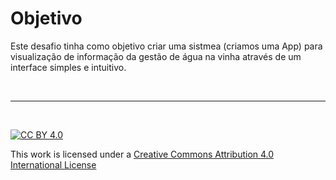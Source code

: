 # Objetivo

Este desafio tinha como objetivo criar uma sistmea (criamos uma App) para visualização de informação da gestão de água na vinha através de um interface simples e intuitivo.

&nbsp;

*** 

&nbsp;

[![CC BY 4.0](https://i.creativecommons.org/l/by/4.0/88x31.png)](http://creativecommons.org/licenses/by/4.0/)

This work is licensed under a [Creative Commons Attribution 4.0 International License](http://creativecommons.org/licenses/by/4.0/)
